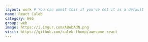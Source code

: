 ```yaml
---
layout: work # You can ommit this if you've set it as a default
name: React Caleb
category: Web
group: web
image: https://i.imgur.com/ABebAdN.png
visit: https://github.com/caleb-thomp/awesome-react
---
```

